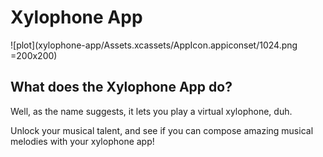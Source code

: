 # Xylophone App

![plot](xylophone-app/Assets.xcassets/AppIcon.appiconset/1024.png =200x200)

## What does the Xylophone App do? ##

Well, as the name suggests, it lets you play a virtual xylophone, duh.

Unlock your musical talent, and see if you can compose amazing musical melodies with your xylophone app!
